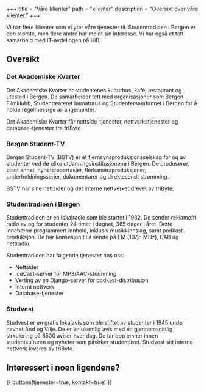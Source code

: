 +++
title = "Våre klienter"
path = "klienter"
description = "Oversikt over våre klienter."
+++

Vi har flere klienter som vi yter våre tjenester til. Studentradioen i Bergen er den største, men flere andre har meldt sin interesse. Vi har også et tett samarbeid med IT-avdelingen på UiB.

## Oversikt

### Det Akademiske Kvarter

Det Akademiske Kvarter er studentenes kulturhus, kafé, restaurant og utested i Bergen. De samarbeider tett med organisasjoner som Bergen Filmklubb, Studentteateret Immaturus og Studentersamfunnet i Bergen for å holde regelmessige arrangementer.


Det Akademiske Kvarter får nettside-tjenester, nettverkstjenester og database-tjenester fra friByte

### Bergen Student-TV

Bergen Student-TV (BSTV) er et fjernsynsproduksjonsselskap for og av studenter ved de ulike utdanningsinstitusjonene i Bergen. De produserer, blant annet, nyhetsreportasjer, flerkameraproduksjoner, underholdningsserier, dokumentarer og direktesendt strømming.


BSTV har sine nettsider og det interne nettverket drevet av friByte.

### Studentradioen i Bergen

Studentradioen er en lokalradio som ble startet i 1982. De sender reklamefri radio av og for studenter 24 timer i døgnet, 365 dager i året. Dette innebærer programmert innhold, inklusiv musikkinnslag, samt podkast-produksjon. De har konsesjon til å sende på FM (107,8 MHz), DAB og nettradio.

Studentradioen har følgende tjenester hos oss:
-	Nettsider
-	IceCast-server for MP3/AAC-strømming
-	Verting av en Django-server for podkast-distribusjon
-	Internt nettverk
-	Database-tjenester

### Studvest

Studvest er en gratis lokalavis som ble stiftet av studenter i 1945 under navnet And og Vilje. De er en ukentlig avis med en gjennomsnittlig sirkulering på 8500 aviser hver dag. De tar opp emner innen studentkulturen og nyheter som påvirker studentlivet.
Studvest sitt interne nettverk leveres av friByte.


## Interessert i noen ligendene?

{{ buttons(tjenester=true, kontakt=true) }}
